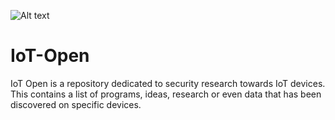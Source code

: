 ![Alt text](https://github.com/SkyPenguin-Solutions/IoT-Open/blob/main/IoT%20Open%20Sky%20Penguin%20Solutions.png?raw=true "Title")


# IoT-Open
IoT Open is a repository dedicated to security research towards IoT devices. This contains a list of programs, ideas, research or even data that has been discovered on specific devices.
